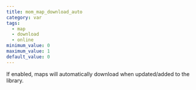 ```yaml
---
title: mom_map_download_auto
category: var
tags:
  - map
  - download
  - online
minimum_value: 0
maximum_value: 1
default_value: 0
---
```


If enabled, maps will automatically download when updated/added to the library.